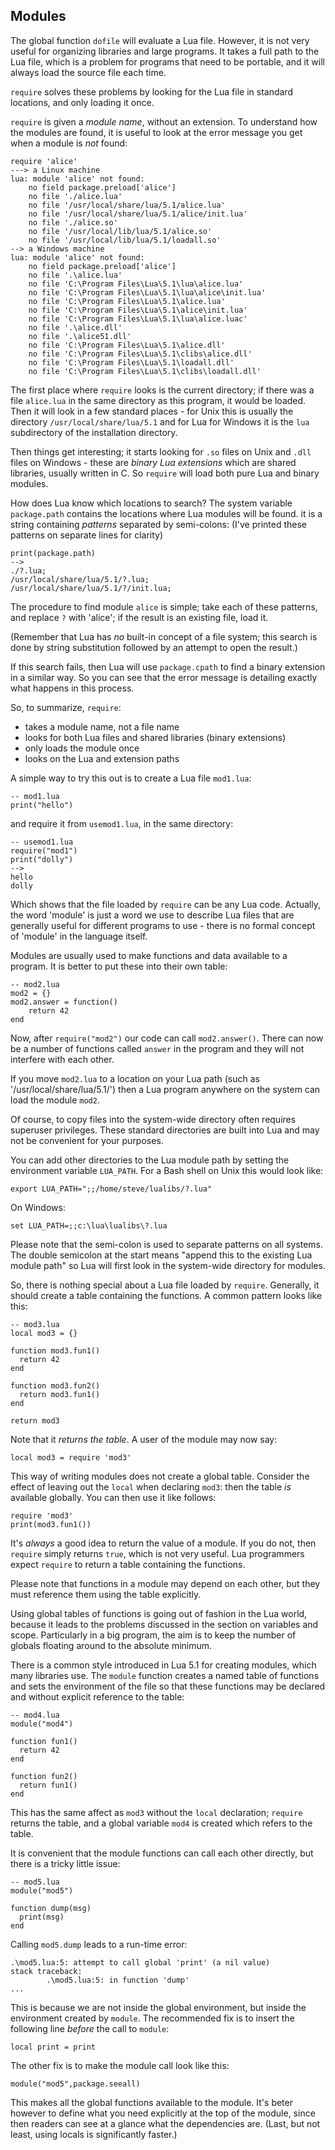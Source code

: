 ## Modules

The global function `dofile` will evaluate a Lua file. However, it is not very useful
for organizing libraries and large programs. It takes a full path to the Lua file,
which is a problem for programs that need to be portable, and it will always load
the source file each time.

`require` solves these problems by looking for
the Lua file in standard locations, and only loading it once.

`require` is given a _module name_, without an extension. To understand how the
modules are found, it is useful to look at the error message you get when a module
is _not_ found:

    require 'alice'
    ---> a Linux machine
    lua: module 'alice' not found:
        no field package.preload['alice']
        no file './alice.lua'
        no file '/usr/local/share/lua/5.1/alice.lua'
        no file '/usr/local/share/lua/5.1/alice/init.lua'
        no file './alice.so'
        no file '/usr/local/lib/lua/5.1/alice.so'
        no file '/usr/local/lib/lua/5.1/loadall.so'
    --> a Windows machine
    lua: module 'alice' not found:
        no field package.preload['alice']
        no file '.\alice.lua'
        no file 'C:\Program Files\Lua\5.1\lua\alice.lua'
        no file 'C:\Program Files\Lua\5.1\lua\alice\init.lua'
        no file 'C:\Program Files\Lua\5.1\alice.lua'
        no file 'C:\Program Files\Lua\5.1\alice\init.lua'
        no file 'C:\Program Files\Lua\5.1\lua\alice.luac'
        no file '.\alice.dll'
        no file '.\alice51.dll'
        no file 'C:\Program Files\Lua\5.1\alice.dll'
        no file 'C:\Program Files\Lua\5.1\clibs\alice.dll'
        no file 'C:\Program Files\Lua\5.1\loadall.dll'
        no file 'C:\Program Files\Lua\5.1\clibs\loadall.dll'

The first place where `require` looks is the current directory; if there was a file
`alice.lua` in the same directory as this program, it would be loaded. Then it will
look in a few standard places - for Unix this is usually the directory
`/usr/local/share/lua/5.1` and for Lua for Windows it is the `lua` subdirectory
of the installation directory.

Then things get interesting; it starts looking for
`.so` files on Unix and `.dll` files on Windows - these are _binary Lua extensions_
which are shared libraries, usually written in C. So `require` will load both pure
Lua and binary modules.

How does Lua know which locations to search? The system variable `package.path`
contains the locations where Lua modules will be found. it is a string containing
_patterns_ separated by semi-colons: (I've printed these patterns on separate lines
for clarity)

    print(package.path)
    -->
    ./?.lua;
    /usr/local/share/lua/5.1/?.lua;
    /usr/local/share/lua/5.1/?/init.lua;

The procedure to find module `alice` is simple; take each of these patterns, and
replace `?` with 'alice'; if the result is an existing file, load it.

(Remember that Lua has _no_ built-in concept of a file system; this search is done by
string substitution followed by an attempt to open the result.)

If this search fails, then Lua will use `package.cpath` to find a binary extension
in a similar way.  So you can see that the error message is detailing exactly what
happens in this process.

So, to summarize, `require`:

  * takes a module name, not a file name
  * looks for both Lua files and shared libraries (binary extensions)
  * only loads the module once
  * looks on the Lua and extension paths

A simple way to try this out is to create a Lua file `mod1.lua`:

    -- mod1.lua
    print("hello")

and require it from `usemod1.lua`, in the same directory:

    -- usemod1.lua
    require("mod1")
    print("dolly")
    -->
    hello
    dolly

Which shows that the file loaded by `require` can be any Lua code. Actually, the
word 'module' is just a word we use to describe Lua files that are generally
useful for different programs to use - there is no formal concept of 'module' in
the language itself.

Modules are usually used to make functions and data available to a
program.  It is better to put these into their own table:

    -- mod2.lua
    mod2 = {}
    mod2.answer = function()
        return 42
    end

Now, after `require("mod2")` our code can call `mod2.answer()`. There can now be
a number of functions called `answer` in the program and they will not interfere
with each other.

If you move `mod2.lua` to a location on your Lua path (such as
 '/usr/local/share/lua/5.1/') then a Lua program anywhere on the system can load
the module `mod2`.

Of course, to copy files into the system-wide directory often requires superuser
privileges. These standard directories are built into Lua and may not be
convenient for your purposes.

You can add other directories to the Lua module path by setting the
environment variable `LUA_PATH`. For a Bash shell on Unix this would look like:

    export LUA_PATH=";;/home/steve/lualibs/?.lua"

On Windows:

    set LUA_PATH=;;c:\lua\lualibs\?.lua

Please note that the semi-colon is used to separate patterns on all systems. The double
semicolon at the start means "append this to the existing Lua module path" so Lua will
first look in the system-wide directory for modules.

So, there is nothing special about a Lua file loaded by `require`. Generally, it should
create a table containing the functions. A common pattern looks like this:

    -- mod3.lua
    local mod3 = {}

    function mod3.fun1()
      return 42
    end

    function mod3.fun2()
      return mod3.fun1()
    end

    return mod3

Note that it _returns the table_.  A user of the module may now say:

    local mod3 = require 'mod3'

This way of writing modules does not create a global table. Consider the effect of
leaving out the `local` when declaring `mod3`: then the table _is_ available globally.
You can then use it like follows:

    require 'mod3'
    print(mod3.fun1())

It's _always_ a good idea to return the value of a module. If you do not, then
`require` simply returns `true`, which is not very useful. Lua programmers expect
`require` to return a table containing the functions.

Please note that functions in a module may depend on each other, but they must
reference them using the table explicitly.

Using global tables of functions is going out of fashion in the Lua world, because
it leads to the problems discussed in the section on variables and scope. Particularly
in a big program, the aim is to keep the number of globals floating around to the
absolute minimum.

There is a common style introduced in Lua 5.1 for creating modules, which
many libraries use. The `module` function creates a named table of functions and
sets the environment of the file so that these functions may be declared and without
explicit reference to the table:

    -- mod4.lua
    module("mod4")

    function fun1()
      return 42
    end

    function fun2()
      return fun1()
    end

This has the same affect as `mod3` without the `local` declaration; `require` returns
the table, and a global variable `mod4` is created which refers to the table.

It is convenient that the module functions can call each other directly, but there
is a tricky little issue:

    -- mod5.lua
    module("mod5")

    function dump(msg)
      print(msg)
    end

Calling `mod5.dump` leads to a run-time error:

    .\mod5.lua:5: attempt to call global 'print' (a nil value)
    stack traceback:
            .\mod5.lua:5: in function 'dump'
    ...

This is because we are not inside the global environment, but inside the environment
created by `module`. The recommended fix is to insert the following line _before_
the call to `module`:

    local print = print

The other fix is to make the module call look like this:

    module("mod5",package.seeall)

This makes all the global functions available to the module. It's beter however
to define what you need explicitly at the top of the module, since then readers
can see at a glance what the dependencies are. (Last, but not least, using locals
is significantly faster.)
